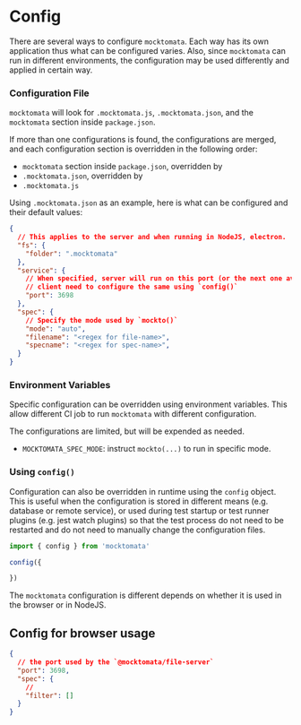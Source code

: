 # Config

There are several ways to configure `mocktomata`.
Each way has its own application thus what can be configured varies.
Also, since `mocktomata` can run in different environments,
the configuration may be used differently and applied in certain way.

### Configuration File

`mocktomata` will look for `.mocktomata.js`, `.mocktomata.json`, and the `mocktomata` section inside `package.json`.

If more than one configurations is found,
the configurations are merged,
and each configuration section is overridden in the following order:

- `mocktomata` section inside `package.json`, overridden by
- `.mocktomata.json`, overridden by
- `.mocktomata.js`

Using `.mocktomata.json` as an example,
here is what can be configured and their default values:

```json
{
  // This applies to the server and when running in NodeJS, electron.
  "fs": {
    "folder": ".mocktomata"
  },
  "service": {
    // When specified, server will run on this port (or the next one available, up to port + 10).
    // client need to configure the same using `config()`
    "port": 3698
  },
  "spec": {
    // Specify the mode used by `mockto()`
    "mode": "auto",
    "filename": "<regex for file-name>",
    "specname": "<regex for spec-name>",
  }
}
```

### Environment Variables

Specific configuration can be overridden using environment variables.
This allow different CI job to run `mocktomata` with different configuration.

The configurations are limited,
but will be expended as needed.

- `MOCKTOMATA_SPEC_MODE`: instruct `mockto(...)` to run in specific mode.

### Using `config()`

Configuration can also be overridden in runtime using the `config` object.
This is useful when the configuration is stored in different means (e.g. database or remote service),
or used during test startup or test runner plugins (e.g. jest watch plugins) so that the test process do not need to be restarted and do not need to manually change the configuration files.

```js
import { config } from 'mocktomata'

config({

})
```

The `mocktomata` configuration is different depends on whether it is used in the browser or in NodeJS.

## Config for browser usage

```json
{
  // the port used by the `@mocktomata/file-server`
  "port": 3698,
  "spec": {
    //
    "filter": []
  }
}
```

